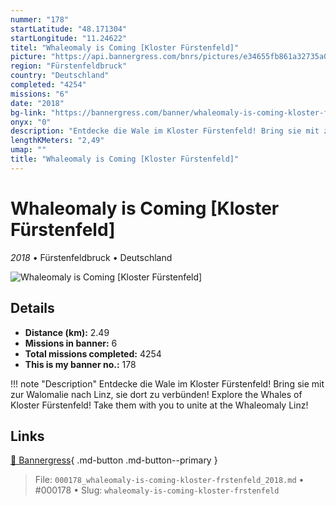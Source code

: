 ```yaml
---
nummer: "178"
startLatitude: "48.171304"
startLongitude: "11.24622"
titel: "Whaleomaly is Coming [Kloster Fürstenfeld]"
picture: "https://api.bannergress.com/bnrs/pictures/e34655fb861a32735a0c084ebbd3bd52"
region: "Fürstenfeldbruck"
country: "Deutschland"
completed: "4254"
missions: "6"
date: "2018"
bg-link: "https://bannergress.com/banner/whaleomaly-is-coming-kloster-f%C3%BCrstenfeld-4826"
onyx: "0"
description: "Entdecke die Wale im Kloster Fürstenfeld! Bring sie mit zur Walomalie nach Linz, sie dort zu verbünden!\nExplore the Whales of Kloster Fürstenfeld! Take them with you to unite at the Whaleomaly Linz!"
lengthKMeters: "2,49"
umap: ""
title: "Whaleomaly is Coming [Kloster Fürstenfeld]"
---
```

# Whaleomaly is Coming [Kloster Fürstenfeld]

*2018* • Fürstenfeldbruck • Deutschland

![Whaleomaly is Coming [Kloster Fürstenfeld]](https://api.bannergress.com/bnrs/pictures/e34655fb861a32735a0c084ebbd3bd52)

## Details
- **Distance (km):** 2.49
- **Missions in banner:** 6
- **Total missions completed:** 4254
- **This is my banner no.:** 178


!!! note "Description"
    Entdecke die Wale im Kloster Fürstenfeld! Bring sie mit zur Walomalie nach Linz, sie dort zu verbünden!
Explore the Whales of Kloster Fürstenfeld! Take them with you to unite at the Whaleomaly Linz!



## Links
[🔗 Bannergress](https://bannergress.com/banner/whaleomaly-is-coming-kloster-f%C3%BCrstenfeld-4826){ .md-button .md-button--primary }



> File: `000178_whaleomaly-is-coming-kloster-frstenfeld_2018.md` • #000178 • Slug: `whaleomaly-is-coming-kloster-frstenfeld`
